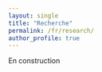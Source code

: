 ```yaml
---
layout: single
title: "Recherche"
permalink: /fr/research/
author_profile: true
---
```


En construction
